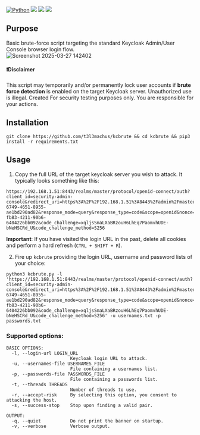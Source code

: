 [![Python](https://img.shields.io/badge/Python-%E2%89%A5%203.12-yellow.svg)](https://www.python.org/) 
<img src="https://img.shields.io/badge/Developed%20on-kali%20linux-blueviolet">
<img src="https://img.shields.io/badge/Maintained%3F-Yes-96c40f">
<img src="https://img.shields.io/badge/Experimental-121212">

## Purpose
Basic brute-force script targeting the standard Keycloak Admin/User Console browser login flow.  
![Screenshot 2025-03-27 142402](https://github.com/user-attachments/assets/dd260042-3c4a-4ec1-a917-a42b7cddc11e)

#### ❗Disclaimer
This script may temporarily and/or permanently lock user accounts if **brute force detection** is enabled on the target Keycloak server. Unauthorized use is illegal. Created For security testing purposes only. You are responsible for your actions.

## Installation
```
git clone https://github.com/t3l3machus/kcbrute && cd kcbrute && pip3 install -r requirements.txt
```


## Usage
1. Copy the full URL of the target keycloak server you wish to attack. It typically looks something like this:
  ```
  https://192.168.1.51:8443/realms/master/protocol/openid-connect/auth?client_id=security-admin-console&redirect_uri=https%3A%2F%2F192.168.1.51%3A8443%2Fadmin%2Fmaster%2Fconsole%2F&state=d47a2004-6749-4651-8955-  ae1bd290ad82&response_mode=query&response_type=code&scope=openid&nonce=42c82af0-fb83-4211-90b6-6404226bb092&code_challenge=xqljsSmaLXaBRzouH6LhEq7PaomvhUDE-bNeHSCRd_U&code_challenge_method=S256
  ```
  **Important**: If you have visited the login URL in the past, delete all cookies and perform a hard refresh (`CTRL + SHIFT + R`).  

2. Fire up `kcbrute` providing the login URL, username and password lists of your choice:
  ```
  python3 kcbrute.py -l 'https://192.168.1.51:8443/realms/master/protocol/openid-connect/auth?client_id=security-admin-console&redirect_uri=https%3A%2F%2F192.168.1.51%3A8443%2Fadmin%2Fmaster%2Fconsole%2F&state=d47a2004-6749-4651-8955-ae1bd290ad82&response_mode=query&response_type=code&scope=openid&nonce=42c82af0-fb83-4211-90b6-6404226bb092&code_challenge=xqljsSmaLXaBRzouH6LhEq7PaomvhUDE-bNeHSCRd_U&code_challenge_method=S256' -u usernames.txt -p passwords.txt
  ```

### Supported options:
```
BASIC OPTIONS:
  -l, --login-url LOGIN_URL
                        Keycloak login URL to attack.
  -u, --usernames-file USERNAMES_FILE
                        File containing a usernames list.
  -p, --passwords-file PASSWORDS_FILE
                        File containing a passwords list.
  -t, --threads THREADS
                        Number of threads to use.
  -r, --accept-risk     By selecting this option, you consent to attacking the host.
  -s, --success-stop    Stop upon finding a valid pair.

OUTPUT:
  -q, --quiet           Do not print the banner on startup.
  -v, --verbose         Verbose output.
```

